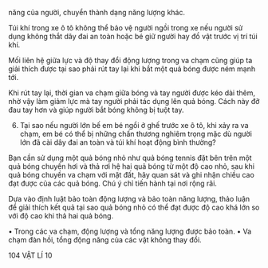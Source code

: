 năng của người, chuyển thành dạng năng lượng khác.

Túi khí trong xe ô tô không thể bảo vệ người ngồi trong xe nếu người sử dụng không thắt dây đai an toàn hoặc bé giữ người hay đồ vật trước vị trí túi khí.

Mối liên hệ giữa lực và độ thay đổi động lượng trong va chạm cũng giúp ta giải thích được tại sao phải rút tay lại khi bắt một quả bóng được ném mạnh tới.

Khi rút tay lại, thời gian va chạm giữa bóng và tay người được kéo dài thêm, nhờ vậy làm giảm lực mà tay người phải tác dụng lên quả bóng. Cách này đỡ đau tay hơn và giúp người bắt bóng không bị tuột tay.

6. Tại sao nếu người lớn bế em bé ngồi ở ghế trước xe ô tô, khi xảy ra va chạm, em bé có thể bị những chấn thương nghiêm trọng mặc dù người lớn đã cài dây đai an toàn và túi khí hoạt động bình thường?

Bạn cần sử dụng một quả bóng nhỏ như quả bóng tennis đặt bên trên một quả bóng chuyền hơi và thả rơi hệ hai quả bóng từ một độ cao nhỏ, sau khi quả bóng chuyền va chạm với mặt đất, hãy quan sát và ghi nhận chiều cao đạt được của các quả bóng. Chú ý chỉ tiến hành tại nơi rộng rãi.

Dựa vào định luật bảo toàn động lượng và bảo toàn năng lượng, thảo luận để giải thích kết quả tại sao quả bóng nhỏ có thể đạt được độ cao khá lớn so với độ cao khi thả hai quả bóng.

• Trong các va chạm, động lượng và tổng năng lượng được bảo toàn.
• Va chạm đàn hồi, tổng động năng của các vật không thay đổi.

104 VẬT LÍ 10